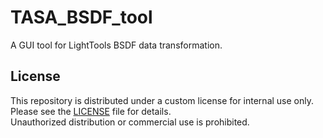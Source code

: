 # TASA_BSDF_tool
A GUI tool for LightTools BSDF data transformation.


## License

This repository is distributed under a custom license for internal use only.  
Please see the [LICENSE](./LICENSE) file for details.  
Unauthorized distribution or commercial use is prohibited.
